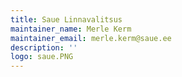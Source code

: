 ```yaml
---
title: Saue Linnavalitsus
maintainer_name: Merle Kerm
maintainer_email: merle.kerm@saue.ee
description: ''
logo: saue.PNG
---
```

